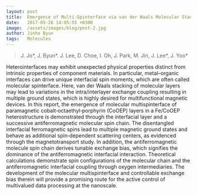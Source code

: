 ```yaml
---
layout: post
title:  Emergence of Multi-Spinterface via van der Waals Molecular Stacking on a Ferromagnetic Film
date:   2017-05-26 14:05:55 +0300
image:  /assets/images/blog/post-2.jpg
author: Jinho Byun
tags:   Molecules
---
```


> J. Jo*, J. Byun*. J. Lee, D. Choe, I. Oh, J. Park, M. Jin, J. Lee*, J. Yoo*

Heterointerfaces may exhibit unexpected physical properties distinct from intrinsic properties of component materials. In particular, metal–organic interfaces can drive unique interfacial spin moments, which are often called molecular spinterface. Here, van der Waals stacking of molecular layers may lead to variations in the intra/interlayer exchange coupling resulting in multiple ground states, which is highly desired for multifunctional magnetic devices. In this report, the emergence of molecular multispinterface of paramagnetic cobalt‐octaethyl‐porphyrin (CoOEP) layers in a Fe/CoOEP heterostructure is demonstrated through the interfacial layer and a successive antiferromagnetic molecular spin chain. The disentangled interfacial ferromagnetic spins lead to multiple magnetic ground states and behave as additional spin‐dependent scattering centers, as evidenced through the magnetotransport study. In addition, the antiferromagnetic molecule spin chain derives tunable exchange bias, which signifies the dominance of the antiferromagnetic interfacial interaction. Theoretical calculations demonstrate spin configurations of the molecular chain and the antiferromagnetic interfacial coupling through oxygen intermediaries. The development of the molecular multispinterface and controllable exchange bias therein will provide a promising route for the active control of multivalued data processing at the nanoscale.

